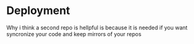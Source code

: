 # Deployment

Why i think a second repo is hellpful is because it is needed if you want syncronize your code and keep mirrors of your repos
